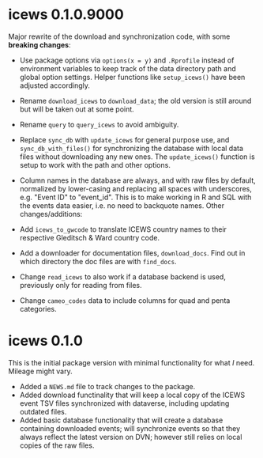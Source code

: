 # icews 0.1.0.9000

Major rewrite of the download and synchronization code, with some **breaking changes**:

* Use package options via `options(x = y)` and `.Rprofile` instead of environment variables to keep track of the data directory path and global option settings. Helper functions like `setup_icews()` have been adjusted accordingly.
* Rename `download_icews` to `download_data`; the old version is still around but will be taken out at some point.
* Rename `query` to `query_icews` to avoid ambiguity. 
* Replace `sync_db` with `update_icews` for general purpose use, and `sync_db_with_files()` for synchronizing the database with local data files without downloading any new ones. The `update_icews()` function is setup to work with the path and other options. 
* Column names in the database are always, and with raw files by default, normalized by lower-casing and replacing all spaces with underscores, e.g. "Event ID" to "event_id". This is to make working in R and SQL with the events data easier, i.e. no need to backquote names. 
Other changes/additions:

* Add `icews_to_gwcode` to translate ICEWS country names to their respective Gleditsch & Ward country code. 
* Add a downloader for documentation files, `download_docs`. Find out in which directory the doc files are with `find_docs`. 
* Change `read_icews` to also work if a database backend is used, previously only for reading from files. 
* Change `cameo_codes` data to include columns for quad and penta categories. 


# icews 0.1.0

This is the initial package version with minimal functionality for what *I* need. Mileage might vary. 

* Added a `NEWS.md` file to track changes to the package.
* Added download functinality that will keep a local copy of the ICEWS event TSV files synchronized with dataverse, including updating outdated files.
* Added basic database functionality that will create a database containing downloaded events; will synchronize events so that they always reflect the latest version on DVN; however still relies on local copies of the raw files. 


